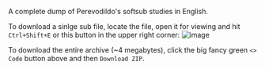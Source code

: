 A complete dump of Perevodildo's softsub studies in English.

To download a sinlge sub file, locate the file, open it for viewing and hit `Ctrl+Shift+E` or this button in the upper right corner: ![image](https://github.com/Perevodildo/Perevodildo-softsubs/assets/58600674/edbe31ed-5742-4520-8de7-cfed95b17467)


To download the entire archive (~4 megabytes), click the big fancy green `<> Code` button above and then `Download ZIP`.
